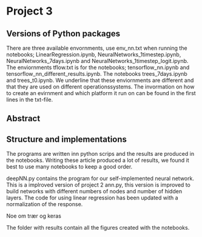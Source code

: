 # Project 3 
## Versions of Python packages 
There are three available envornments, use env_nn.txt when running the notebooks; LinearRegression.ipynb,  	NeuralNetworks_1timestep.ipynb, NeuralNetworks_7days.ipynb and NeuralNetworks_1timestep_logit.ipynb. The enviornments tflow.txt is for the notebooks; tensorflow_nn.ipynb and tensorflow_nn_different_results.ipynb. The notebooks trees_7days.ipynb and trees_t0.ipynb. We underline that these enviornments are different and that they are used on different operationssystems. The invormation on how to create an evirnment and which platform it run on can be found in the first lines in the txt-file.

## Abstract



## Structure and implementations
The programs are written inn python scrips and the results are produced in the notebooks. Writing these article produced a lot of results, we found it best to use many notebooks to keep a good order. 

deepNN.py contains the program for our self-implemented neural network. This is a implroved version of project 2 ann.py, this version is improved to build networks with different numbers of nodes and number of hidden layers. The code for using linear regression has been updated with a normalization of the response. 


Noe om trær og keras


The folder with results contain all the figures created with the notebooks.



